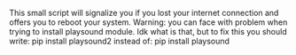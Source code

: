 This small script will signalize you if you lost your internet connection and offers you to reboot your system.
Warning: you can face with problem when trying to install playsound module.
Idk what is that, but to fix this you should write:
pip install playsound2
instead of:
pip install playsound
